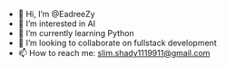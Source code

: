 - 👋 Hi, I’m @EadreeZy
- 👀 I’m interested in AI
- 🌱 I’m currently learning Python
- 💞️ I’m looking to collaborate on fullstack development
- 📫 How to reach me: slim.shady1119911@gmail.com
